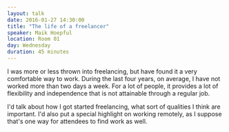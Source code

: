 ```yaml
---
layout: talk
date: 2016-01-27 14:30:00
title: "The life of a freelancer"
speaker: Maik Hoepful
location: Room 01
day: Wednesday
duration: 45 minutes
---
```


I was more or less thrown into freelancing, but have found it a very comfortable way to work. During the last four years, on average, I have not worked more than two days a week. For a lot of people, it provides a lot of flexibility and independence that is not attainable through a regular job.

I'd talk about how I got started freelancing, what sort of qualities I think are important. I'd also put a special highlight on working remotely, as I suppose that's one way for attendees to find work as well.

